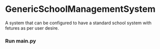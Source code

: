 # GenericSchoolManagementSystem
A system that can be configured to have a standard school system with fetures as per user desire.

### Run main.py
